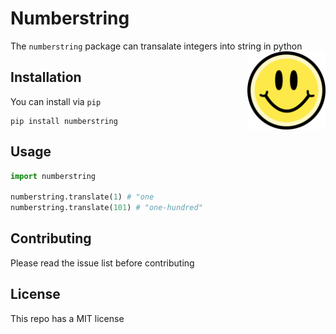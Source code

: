 # Numberstring

The `numberstring` package can transalate integers into string in python  
<img src="happyface.png" width=125 height=125 align="right">

## Installation 

You can install via `pip` 

```
pip install numberstring
```
## Usage

```python
import numberstring

numberstring.translate(1) # "one
numberstring.translate(101) # "one-hundred"
```

## Contributing

Please read the issue list before contributing

## License 

This repo has a MIT license 
